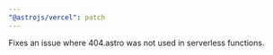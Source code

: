 ```yaml
---
"@astrojs/vercel": patch
---
```


Fixes an issue where 404.astro was not used in serverless functions.
